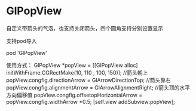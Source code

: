 # GlPopView

自定义带箭头的气泡，也支持关闭箭头，四个圆角支持分别设置显示

支持pod导入

pod 'GlPopView'


使用方式：
GlPopView *popView = [[GlPopView alloc] initWithFrame:CGRectMake(10, 110 , 100, 150)];
//箭头朝上
popView.congfig.directionArrow = GlArrowDirectionTop;
//箭头靠右
popView.congfig.alignmentArrow = GlArrowAlignmentRight;
//箭头顶的水平方向偏移值
popView.congfig.offsetopHorizontalArrow = popView.congfig.widthArrow *0.5;
[self.view addSubview:popView];
